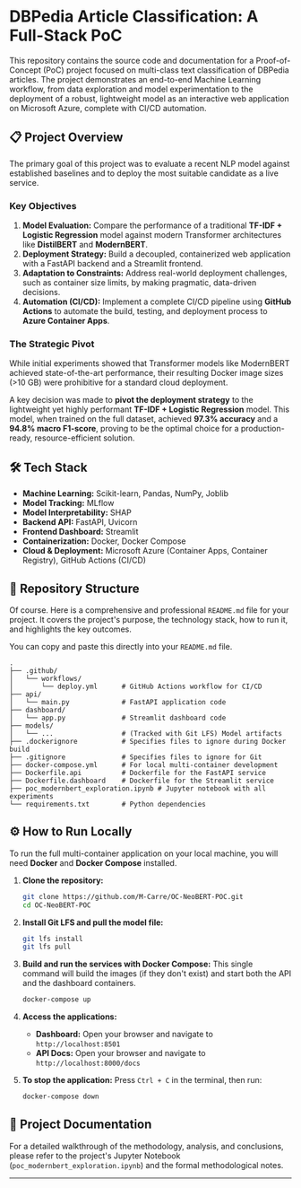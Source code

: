 # DBPedia Article Classification: A Full-Stack PoC

This repository contains the source code and documentation for a Proof-of-Concept (PoC) project focused on multi-class text classification of DBPedia articles. The project demonstrates an end-to-end Machine Learning workflow, from data exploration and model experimentation to the deployment of a robust, lightweight model as an interactive web application on Microsoft Azure, complete with CI/CD automation.

## 📋 Project Overview

The primary goal of this project was to evaluate a recent NLP model against established baselines and to deploy the most suitable candidate as a live service.

### Key Objectives

1.  **Model Evaluation:** Compare the performance of a traditional **TF-IDF + Logistic Regression** model against modern Transformer architectures like **DistilBERT** and **ModernBERT**.
2.  **Deployment Strategy:** Build a decoupled, containerized web application with a FastAPI backend and a Streamlit frontend.
3.  **Adaptation to Constraints:** Address real-world deployment challenges, such as container size limits, by making pragmatic, data-driven decisions.
4.  **Automation (CI/CD):** Implement a complete CI/CD pipeline using **GitHub Actions** to automate the build, testing, and deployment process to **Azure Container Apps**.

### The Strategic Pivot

While initial experiments showed that Transformer models like ModernBERT achieved state-of-the-art performance, their resulting Docker image sizes (>10 GB) were prohibitive for a standard cloud deployment.

A key decision was made to **pivot the deployment strategy** to the lightweight yet highly performant **TF-IDF + Logistic Regression** model. This model, when trained on the full dataset, achieved **97.3% accuracy** and a **94.8% macro F1-score**, proving to be the optimal choice for a production-ready, resource-efficient solution.

## 🛠️ Tech Stack

*   **Machine Learning:** Scikit-learn, Pandas, NumPy, Joblib
*   **Model Tracking:** MLflow
*   **Model Interpretability:** SHAP
*   **Backend API:** FastAPI, Uvicorn
*   **Frontend Dashboard:** Streamlit
*   **Containerization:** Docker, Docker Compose
*   **Cloud & Deployment:** Microsoft Azure (Container Apps, Container Registry), GitHub Actions (CI/CD)

## 📂 Repository Structure

Of course. Here is a comprehensive and professional `README.md` file for your project. It covers the project's purpose, the technology stack, how to run it, and highlights the key outcomes.

You can copy and paste this directly into your `README.md` file.

```
.
├── .github/
│   └── workflows/
│       └── deploy.yml      # GitHub Actions workflow for CI/CD
├── api/
│   └── main.py             # FastAPI application code
├── dashboard/
│   └── app.py              # Streamlit dashboard code
├── models/
│   └── ...                 # (Tracked with Git LFS) Model artifacts
├── .dockerignore           # Specifies files to ignore during Docker build
├── .gitignore              # Specifies files to ignore for Git
├── docker-compose.yml      # For local multi-container development
├── Dockerfile.api          # Dockerfile for the FastAPI service
├── Dockerfile.dashboard    # Dockerfile for the Streamlit service
├── poc_modernbert_exploration.ipynb # Jupyter notebook with all experiments
└── requirements.txt        # Python dependencies
```

## ⚙️ How to Run Locally

To run the full multi-container application on your local machine, you will need **Docker** and **Docker Compose** installed.

1.  **Clone the repository:**
    ```bash
    git clone https://github.com/M-Carre/OC-NeoBERT-POC.git
    cd OC-NeoBERT-POC
    ```

2.  **Install Git LFS and pull the model file:**
    ```bash
    git lfs install
    git lfs pull
    ```

3.  **Build and run the services with Docker Compose:**
    This single command will build the images (if they don't exist) and start both the API and the dashboard containers.
    ```bash
    docker-compose up
    ```

4.  **Access the applications:**
    *   **Dashboard:** Open your browser and navigate to `http://localhost:8501`
    *   **API Docs:** Open your browser and navigate to `http://localhost:8000/docs`

5.  **To stop the application:**
    Press `Ctrl + C` in the terminal, then run:
    ```bash
    docker-compose down
    ```

## 📜 Project Documentation

For a detailed walkthrough of the methodology, analysis, and conclusions, please refer to the project's Jupyter Notebook (`poc_modernbert_exploration.ipynb`) and the formal methodological notes.

---

